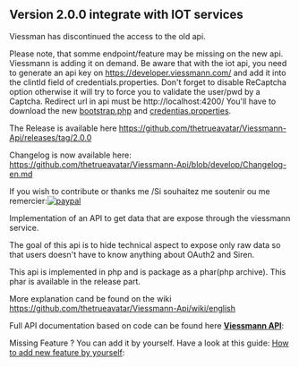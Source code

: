 Version 2.0.0 integrate with IOT services
--------------------------------------------------
Viessman has discontinued the access to the old api.

Please note, that somme endpoint/feature may be missing on the new api. Viessmann is adding it on demand. 
Be aware that with  the iot api, you need to generate an api key on https://developer.viessmann.com/ and add it into the clintId field of credentials.properties. 
Don't forget to disable ReCaptcha option otherwise it will try to force you to validate the user/pwd by a Captcha.
Redirect url in api must be http://localhost:4200/
You'll have to download the new [bootstrap.php](https://github.com/thetrueavatar/Viessmann-Api/raw/features/iot/example/bootstrap.php) and [credentias.properties](https://github.com/thetrueavatar/Viessmann-Api/raw/features/iot/example/credentials.properties).

The Release is available here https://github.com/thetrueavatar/Viessmann-Api/releases/tag/2.0.0

Changelog is now available here: https://github.com/thetrueavatar/Viessmann-Api/blob/develop/Changelog-en.md


If you wish to contribute or thanks me /Si souhaitez me soutenir ou me remercier:[![paypal](https://www.paypalobjects.com/fr_FR/BE/i/btn/btn_donate_LG.gif)](https://www.paypal.com/cgi-bin/webscr?cmd=_s-xclick&hosted_button_id=LPAMB5QUEPV48)



Implementation of an API to get data that are expose through the viessmann service.

The goal of this api is to hide technical aspect to expose only raw data so that users doesn't have to know anything about OAuth2 and Siren. 

This api is implemented in php and is package as a phar(php archive). This phar is available in the release part. 

More explanation cand be found on the wiki https://github.com/thetrueavatar/Viessmann-Api/wiki/english

Full API documentation based on code can be found here [**Viessmann API**](https://htmlpreview.github.io/?https://raw.githubusercontent.com/thetrueavatar/Viessmann-Api/develop/docs/classes/Viessmann.API.ViessmannAPI.html):

Missing Feature ? You can add it by yourself. Have a look at this guide:
[How to add new feature by yourself](https://github.com/thetrueavatar/Viessmann-Api/wiki/How-to-add-you-own-feature-to-the-api):
